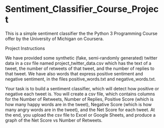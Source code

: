 # Sentiment_Classifier_Course_Project
This is a simple sentiment classifier the the Python 3 Programming Course offer by the University of Michigan on Coursera.

Project Instructions

We have provided some synthetic (fake, semi-randomly generated) twitter data in a csv file named project_twitter_data.csv which has the text of a tweet, the number of retweets of that tweet, and the number of replies to that tweet. We have also words that express positive sentiment and negative sentiment, in the files positive_words.txt and negative_words.txt.

Your task is to build a sentiment classifier, which will detect how positive or negative each tweet is. You will create a csv file, which contains columns for the Number of Retweets, Number of Replies, Positive Score (which is how many happy words are in the tweet), Negative Score (which is how many angry words are in the tweet), and the Net Score for each tweet. At the end, you upload the csv file to Excel or Google Sheets, and produce a graph of the Net Score vs Number of Retweets.
